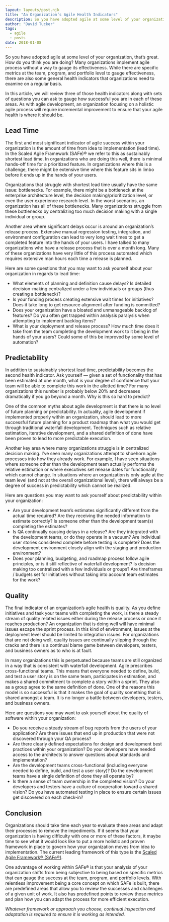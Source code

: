 ```yaml
---
layout: layouts/post.njk
title: "An Organization’s Agile Health Indicators"
description: So you have adopted agile at some level of your organization, that’s great. How do you think you are doing? Many organizations implement agile process without a way to gauge its effectiveness.
author: "David Tucker"
tags: 
  - agile
  - posts
date: 2018-01-08
---
```


So you have adopted agile at some level of your organization, that’s great. How do you think you are doing? Many organizations implement agile process without a way to gauge its effectiveness.<!--more--> While there are specific metrics at the team, program, and portfolio level to gauge effectiveness, there are also some general health indicators that organizations need to examine on a regular basis.

In this article, we will review three of those health indicators along with sets of questions you can ask to gauge how successful you are in each of these areas. As with agile development, an organization focusing on a holistic agile process will require incremental improvement to ensure that your agile health is where it should be.

## Lead Time

The first and most significant indicator of agile success within your organization is the amount of time from idea to implementation (lead time). In the Scaled Agile Framework (SAFe)® we refer to this as sustainably shortest lead time. In organizations who are doing this well, there is minimal hands-off time for a prioritized feature. In organizations where this is a challenge, there might be extensive time where this feature sits in limbo before it ends up in the hands of your users.

Organizations that struggle with shortest lead time usually have the same issue: bottlenecks. For example, there might be a bottleneck at the enterprise architecture level, the decision making/prioritization level, or even the user experience research level. In the worst scenarios, an organization has all of these bottlenecks. Many organizations struggle from these bottlenecks by centralizing too much decision making with a single individual or group.

Another area where significant delays occur is around an organization’s release process. Extensive manual regression testing, integration, and environment configuration can lead to very long wait times to get a completed feature into the hands of your users. I have talked to many organizations who have a release process that is over a month long. Many of these organizations have very little of this process automated which requires extensive man hours each time a release is planned.

Here are some questions that you may want to ask yourself about your organization in regards to lead time:

- What elements of planning and definition cause delays? Is detailed decision-making centralized under a few individuals or groups (thus creating a bottleneck)?
- Is your funding process creating extensive wait times for initiatives? Does it take long to get resource alignment after funding is committed?
- Does your organization have a bloated and unmanageable backlog of features? Do you often get trapped within analysis paralysis when attempting to implement backlog items?
- What is your deployment and release process? How much time does it take from the team completing the development work to it being in the hands of your users? Could some of this be improved by some level of automation?

## Predictability

In addition to sustainably shortest lead time, predictability becomes the second health indicator. Ask yourself — given a set of functionality that has been estimated at one month, what is your degree of confidence that your team will be able to complete this work in the allotted time? For many organizations this number is probably below 20% and decreases dramatically if you go beyond a month. Why is this so hard to predict?

One of the common myths about agile development is that there is no level of future planning or predictability. In actuality, agile development if implemented properly within an organization, should lead to more successful future planning for a product roadmap than what you would get through traditional waterfall development. Techniques such as relative estimation, iterative development, and a shared definition of done have been proven to lead to more predictable execution.

Another key area where many organizations struggle is in centralized decision making. I’ve seen many organizations attempt to shoehorn agile processes into how they already work. For example, I have seen situations where someone other than the development team actually performs the relative estimation or where executives set release dates for functionality which cannot change. In situations where an organization is only agile at the team level (and not at the overall organizational level), there will always be a degree of success in predictability which cannot be realized.

Here are questions you may want to ask yourself about predictability within your organization:

- Are your development team’s estimates significantly different from the actual time required? Are they receiving the needed information to estimate correctly? Is someone other than the development team(s) completing the estimates?
- Is QA continually causing delays in a release? Are they integrated with the development teams, or do they operate in a vacuum? Are individual user stories considered complete before testing is complete? Does the development environment closely align with the staging and production environment?
- Does your planning, budgeting, and roadmap process follow agile principles, or is it still reflective of waterfall development? Is decision making too centralized with a few individuals or groups? Are timeframes / budgets set for initiatives without taking into account team estimates for the work?

## Quality

The final indicator of an organization’s agile health is quality. As you define initiatives and task your teams with completing the work, is there a steady stream of quality related issues either during the release process or once it reaches production? An organization that is doing well will have minimal issues escape the sprint process. In this kind of environment, issues at the deployment level should be limited to integration issues. For organizations that are not doing well, quality issues are continually slipping through the cracks and there is a continual blame game between developers, testers, and business owners as to who is at fault.

In many organizations this is perpetuated because teams are still organized in a way that is consistent with waterfall development. Agile prescribes cross-functional teams. This means that everyone needed to define, build, and test a user story is on the same team, participates in estimation, and makes a shared commitment to complete a story within a sprint. They also as a group agree to the same definition of done. One of the reasons this model is so successful is that it makes the goal of quality something that is shared amongst a team. It is no longer a battle between developers, testers, and business owners.

Here are questions you may want to ask yourself about the quality of software within your organization:

- Do you receive a steady stream of bug reports from the users of your application? Are there issues that end up in production that were not discovered through your QA process?
- Are there clearly defined expectations for design and development best practices within your organization? Do your developers have needed access to the architects to answer questions about standards and implementation?
- Are the development teams cross-functional (including everyone needed to define, build, and test a user story)? Do the development teams have a single definition of done they all operate by?
- Is there a sense of team ownership in the completed vision? Do your developers and testers have a culture of cooperation toward a shared vision? Do you have automated testing in place to ensure certain issues get discovered on each check-in?

## Conclusion

Organizations should take time each year to evaluate these areas and adapt their processes to remove the impediments. If it seems that your organization is having difficulty with one or more of these factors, it maybe time to see what it would look like to put a more holistic and proven framework in place to govern how your organization moves from idea to implementation. The current leading framework of this type is the [Scaled Agile Framework® (SAFe®)](https://www.scaledagileframework.com/).

One advantage of working within SAFe® is that your analysis of your organization shifts from being subjective to being based on specific metrics that can gauge the success at the team, program, and portfolio levels. With relentless improvement being a core concept on which SAFe is built, there are predefined areas that allow you to review the successes and challenges of a given unit of work. It also has predefined points to review those metrics and plan how you can adapt the process for more efficient execution.

_Whatever framework or approach you choose, continual inspection and adaptation is required to ensure it is working as intended._